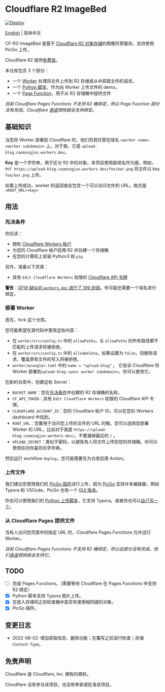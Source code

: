 # Cloudflare R2 ImageBed

[![Deploy](https://github.com/cmj2002/CF-R2-ImageBed/actions/workflows/deploy.yml/badge.svg)](https://github.com/cmj2002/CF-R2-ImageBed/actions/workflows/deploy.yml)

[English](./README.md) | 简体中文

CF-R2-ImageBed 是基于 [Cloudflare R2 对象存储](https://developers.cloudflare.com/r2/)的图像托管服务。支持使用 PicGo 上传。

Cloudflare R2 提供[免费层](https://developers.cloudflare.com/r2/platform/pricing/)。

本仓库包含 3 个部分：

- 一个 [Worker](./worker) 处理将文件上传到 R2 存储或从中获取文件的请求。
- 一个 [Python 脚本](./uploader)，作为向 Worker 上传文件的 demo。
- 一个 [Page Function](./page-function)，用于从 R2 存储桶中提供文件

_目前 Cloudflare Pages Functions 不支持 R2 桶绑定，所以 Page Function 部分没有完成。Cloudflare [承诺](https://blog.cloudflare.com/cloudflare-pages-goes-full-stack/)很快就会支持绑定。_

## 基础知识

当您将 Worker 部署到 Cloudflare 时，他们将其托管在域名 `<worker name>.<worker subdomain>` 上。对于我，它是 `upload-blog.caomingjun.workers.dev`。

**Key** 是一个字符串，用于区分 R2 中的对象。本项目使用路径名作为键。例如，`PUT https://upload-blog.caomingjun.workers.dev/foo/bar.png` 将文件以 key `foo/bar.png` 上传。

如果上传成功，worker 的返回值会包含一个可以访问文件的 URL。格式是 `<ROOT_URL><key>`

## 用法

### 先决条件

你应该：

- 拥有 [Cloudflare Workers 帐户](https://dash.cloudflare.com/sign-up/workers)
- 为您的 Cloudflare 帐户启用 R2 并创建一个存储桶
- 在您的计算机上安装 Python3 和 `pip`

另外，准备以下资源：

- 具有 `Edit Cloudflare Workers` 权限的 [Cloudflare API 令牌](https://developers.cloudflare.com/workers/wrangler/cli-wrangler/authentication/)

**警告**：[GFW 疑似对 `workers.dev` 进行了 SNI 封锁](https://community.cloudflare.com/t/cloudflare-workers-suspected-of-being-blocked-in-china/382155)。你可能还需要一个域名进行绑定。

### 部署 Worker

首先，fork 这个仓库。

您可能希望在源代码中更改这些内容：

- 在 `worker/src/config.ts` 中的 `allowPaths`。与 `allowPaths` 的所有路径都不匹配的上传请求将被拒绝。
- 在 `worker/src/config.ts` 中的 `allowDelete`。如果设置为 `false`，则删除请求、覆盖原有文件的写入将被拒绝。
- `worker/wrangler.toml` 中的 `name = "upload-blog"` 。 它告诉 Cloudflare 将 Worker 部署到`upload-blog.<your worker subdomain>`。你可以更改它。

在新的仓库中，创建这些 Secret：

- `BUCKET_NAME`：您在[先决条件](#先决条件)中创建的 R2 存储桶的名称。
- `CF_API_TOKEN`：具有 `Edit Cloudflare Workers` 权限的 Cloudflare API 令牌。
- `CLOUDFLARE_ACCOUNT_ID`：您的 Cloudflare 帐户 ID，可以在您的 Workers dashboard 中找到。
- `ROOT_URL`：您要用于访问您上传的文件的 URL 的根。您可以选择您部署 Worker 的 URL，比如对于我是 `https://upload-blog.caomingjun.workers.dev/`。不要漏掉最后的 `/` 。
- `UPLOAD_SECRET`：类似于密码，以避免有人将文件上传到您的存储桶。你可以使用任何你喜欢的字符串。

然后运行 workflow `deploy`。您可能需要先为仓库启用 Action。

### 上传文件

我们建议您使用我们的 [PicGo 插件](https://github.com/cmj2002/picgo-CF-R2)进行上传，因为 [PicGo](https://github.com/PicGo/PicGo-Core) 支持许多编辑器，例如 Typora 和 VSCode。PicGo 也有一个 [GUI 版本](https://github.com/Molunerfinn/PicGo)。

你也可以使用我们的 [Python 上传脚本](./uploader)，它支持 Typora。或者你也可以[自己写一个](uploader/README_zh-cn.md#其他上传脚本)。

### 从 Cloudflare Pages 提供文件

当有人访问您页面中的指定 URL 时，Cloudflare Pages Functions 允许运行 Worker。

_目前 Cloudflare Pages Functions 不支持 R2 桶绑定，所以这部分没有完成。他们[承诺](https://blog.cloudflare.com/cloudflare-pages-goes-full-stack/)很快就会支持它。_

## TODO

- [ ] 完成 Pages Functions。（需要等待 Cloudflare 在 Pages Functions 中支持 R2 绑定）
- [x] Python 脚本支持 Typora 图片上传。
- [x] 在放入存储同之前检查桶中是否有使用相同键的对象。
- [x] PicGo 插件。

## 变更日志

- 2022-06-02: 增加获取信息、删除功能；在覆写之前进行检查；存储 `Content-Type`。

## 免责声明

Cloudflare 是 Cloudflare, Inc. 拥有的商标。

Cloudflare 没有参与该项目，也没有审查或批准该项目。
